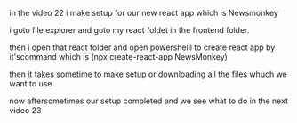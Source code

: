 in the video 22 i make setup for our new react app which is Newsmonkey

i goto file explorer and goto my react foldet in the frontend folder.

then i open that react folder and open powershelll to create react app by it'scommand 
which is (npx create-react-app NewsMonkey)

then it takes sometime to make setup or downloading all the files whuch we want to use 

now aftersometimes our setup completed and we see what to do in the next video 23


